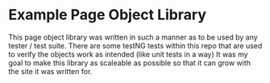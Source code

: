 # Example Page Object Library
This page object library was written in such a manner as to be used by any tester / test suite. There are some testNG tests within this repo that are used to verify the objects work as intended (like unit tests in a way) It was my goal to make this library as scaleable as possible so that it can grow with the site it was written for.
